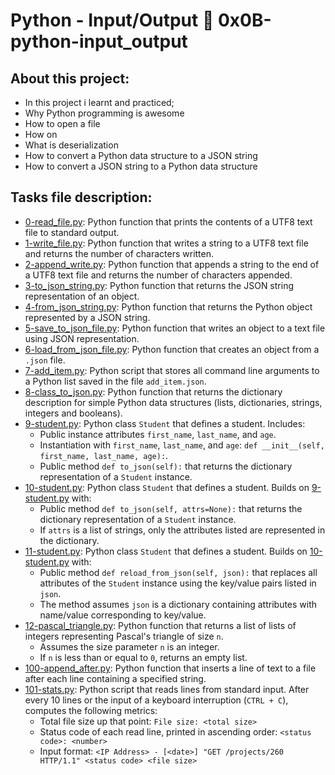 # Python - Input/Output :page_with_curl: 0x0B-python-input_output
## About this project:
- In this project i learnt and practiced;
- Why Python programming is awesome
- How to open a file
- How on
- What is deserialization
- How to convert a Python data structure to a JSON string
- How to convert a JSON string to a Python data structure
## Tasks file description:
* [0-read_file.py](./0-read_file.py): Python function that prints the contents of a UTF8 text
  file to standard output.
* [1-write_file.py](./1-write_file.py): Python function that writes a string to a UTF8 text
  file and returns the number of characters written.
* [2-append_write.py](./2-append_write.py): Python function that appends a string to the end of a
  UTF8 text file and returns the number of characters appended.
* [3-to_json_string.py](./3-to_json_string.py): Python function that returns the JSON string
  representation of an object.
* [4-from_json_string.py](./4-from_json_string.py): Python function that returns the Python object
  represented by a JSON string.
* [5-save_to_json_file.py](./5-save_to_json_file.py): Python function that writes an object to a text
  file using JSON representation.
* [6-load_from_json_file.py](./6-load_from_json_file.py): Python function that creates an object from a
  `.json` file.
* [7-add_item.py](./7-add_item.py): Python script that stores all command line arguments to a
  Python list saved in the file `add_item.json`.
* [8-class_to_json.py](./8-class_to_json.py): Python function that returns the dictionary
  description for simple Python data structures (lists, dictionaries, strings,
  integers and booleans).
* [9-student.py](./9-student.py): Python class `Student` that defines a student. Includes:
    * Public instance attributes `first_name`, `last_name`, and `age`.
    * Instantiation with `first_name`, `last_name`, and `age`:
    `def __init__(self, first_name, last_name, age):`.
    * Public method `def to_json(self):` that returns the dictionary
    representation of a `Student` instance.
* [10-student.py](./10-student.py): Python class `Student` that defines a student. Builds on
  [9-student.py](./9-student.py) with:
    * Public method `def to_json(self, attrs=None):` that returns the
    dictionary representation of a `Student` instance.
    * If `attrs` is a list of strings, only the attributes listed are
    represented in the dictionary.
* [11-student.py](./11-student.py): Python class `Student` that defines a student. Builds on
  [10-student.py](./10-student.py) with:
    * Public method `def reload_from_json(self, json):` that replaces all
    attributes of the `Student` instance using the key/value pairs listed in `json`.
    * The method assumes `json` is a dictionary containing attributes with
    name/value corresponding to key/value.
* [12-pascal_triangle.py](./12-pascal_triangle.py): Python function that returns a list of lists of
  integers representing Pascal's triangle of size `n`.
  * Assumes the size parameter `n` is an integer.
  * If `n` is less than or equal to `0`, returns an empty list.
* [100-append_after.py](./100-append_after.py): Python function that inserts a line of text to a
  file after each line containing a specified string.
* [101-stats.py](./101-stats.py): Python script that reads lines from standard input. After
  every 10 lines or the input of a keyboard interruption (`CTRL + C`), computes the
  following metrics:
    * Total file size up that point: `File size: <total size>`
    * Status code of each read line, printed in ascending order:
    `<status code>: <number>`
  * Input format: `<IP Address> - [<date>] "GET /projects/260 HTTP/1.1"
  <status code> <file size>`
